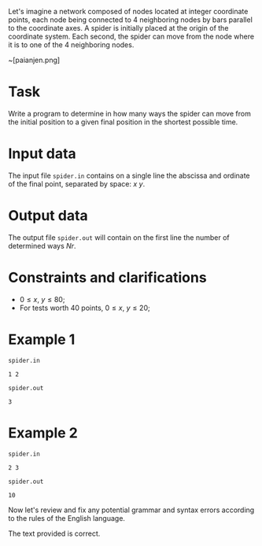 Let's imagine a network composed of nodes located at integer coordinate points, each node being connected to 4 neighboring nodes by bars parallel to the coordinate axes. A spider is initially placed at the origin of the coordinate system. Each second, the spider can move from the node where it is to one of the 4 neighboring nodes.

~[paianjen.png]

# Task

Write a program to determine in how many ways the spider can move from the initial position to a given final position in the shortest possible time.

# Input data

The input file `spider.in` contains on a single line the abscissa and ordinate of the final point, separated by space: $x\ y$.

# Output data

The output file `spider.out` will contain on the first line the number of determined ways $Nr$.

# Constraints and clarifications

* $0 \leq x,\ y \leq 80$;
* For tests worth $40$ points, $0 \leq x,\ y \leq 20$;

# Example 1

`spider.in`
```
1 2
```

`spider.out`
```
3
```

# Example 2

`spider.in`
```
2 3
```

`spider.out`
```
10
```

Now let's review and fix any potential grammar and syntax errors according to the rules of the English language.

The text provided is correct.